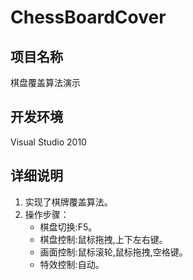 ChessBoardCover
==========

项目名称
-----------

棋盘覆盖算法演示

开发环境
-----------

Visual Studio 2010

详细说明
-----------

1. 实现了棋牌覆盖算法。
2. 操作步骤：
	 * 棋盘切换:F5。
	 * 棋盘控制:鼠标拖拽,上下左右键。
	 * 画面控制:鼠标滚轮,鼠标拖拽,空格键。
	 * 特效控制:自动。